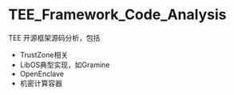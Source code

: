 # TEE_Framework_Code_Analysis

TEE 开源框架源码分析，包括

* TrustZone相关
* LibOS典型实现，如Gramine
* OpenEnclave
* 机密计算容器


